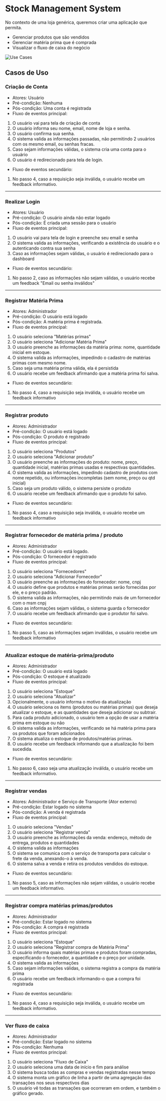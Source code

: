 # Stock Management System
No contexto de uma loja genérica, queremos criar uma aplicação que permita.
- Gerenciar produtos que são vendidos
- Gerenciar matéria prima que é comprada
- Visualizar o fluxo de caixa do negócio

![Use Cases](./use-cases.png)

## Casos de Uso

### Criação de Conta
- Atores: Usuário
- Pré-condição: Nenhuma
- Pós-condição: Uma conta é registrada
- Fluxo de eventos principal:
1. O usuário vai para tela de criação de conta
2. O usuário informa seu nome, email, nome de loja e senha.
3. O usuário confirma sua senha.
4. O sistema valida as informações passadas, não permitindo 2 usuários com
os mesmo email, ou senhas fracas.
5. Caso sejam informações válidas, o sistema cria uma conta para o usuário
6. O usuário é redirecionado para tela de login.

- Fluxo de eventos secundário:
1. No passo 4, caso a requisição seja inválida, o usuário recebe um
feedback informativo.
---

### Realizar Login
- Atores: Usuário
- Pré-condição: O usuário ainda não estar logado
- Pós-condição: É criada uma sessão para o usuário
- Fluxo de eventos principal:
1. O usuário vai para tela de login e preenche seu email e senha
2. O sistema valida as informações, verificando a existência do
usuário e o autenticando contra sua senha
3. Caso as informações sejam válidas, o usuário é redirecionado
para o dashboard
- Fluxo de eventos secundário:
1. No passo 2, caso as informações não sejam válidas, o usuário
recebe um feedback "Email ou senha inválidos"
---

### Registrar Matéria Prima
- Atores: Administrador
- Pré-condição: O usuário está logado
- Pós-condição: A matéria prima é registrada.
- Fluxo de eventos principal:
1. O usuário seleciona "Matérias primas"
2. O usuário seleciona "Adicionar Matéria Prima"
3. O usuário preenche as informações da matéria prima: nome, 
quantidade inicial em estoque.
4. O sistema valida as informações, impedindo o cadastro de matérias
primas com mesmo nome.
5. Caso seja uma matéria prima válida, ela é persistida
6. O usuário recebe um feedback afirmando que a matéria prima foi salva.
- Fluxo de eventos secundário:
1. No passo 4, caso a requisição seja inválida, o usuário recebe um
feedback informativo
---

### Registrar produto
- Atores: Administrador
- Pré-condição: O usuário está logado
- Pós-condição: O produto é registrado
- Fluxo de eventos principal:
1. O usuário seleciona "Produtos"
2. O usuário seleciona "Adicionar produto"
3. O usuário preenche as informações do produto: nome,
preço, quantidade inicial, matérias primas usadas e respectivas quantidades.
4. O sistema valida as informações, impedindo cadastro de produtos
com nome repetido, ou informações incompletas (sem nome, preço ou qtd inicial)
5. Caso seja um produto válido, o sistema persiste o produto
6. O usuário recebe um feedback afirmando que o produto foi salvo.
- Fluxo de eventos secundário:
1. No passo 4, caso a requisição seja inválida, o usuário recebe um
feedback informativo
---

### Registrar fornecedor de matéria prima / produto
- Atores: Administrador
- Pré-condição: O usuário está logado.
- Pós-condição: O fornecedor é registrado
- Fluxo de eventos principal:
1. O usuário seleciona "Fornecedores"
2. O usuário seleciona "Adicionar Fornecedor"
3. O usuário preenche as informações do fornecedor: nome, cnpj
4. O usuário define que produtos e matérias primas serão fornecidas
por ele, e o preço padrão.
5. O sistema valida as informações, não permitindo mais de um
fornecedor com o msm cnpj
6. Caso as informações sejam válidas, o sistema guarda o fornecedor
7. O usuário recebe um feedback afirmando que o produtor foi salvo.
- Fluxo de eventos secundário:
1. No passo 5, caso as informações sejam inválidas, o usuário recebe um 
feedback informativo
---

### Atualizar estoque de matéria-prima/produto
- Atores: Administrador
- Pré-condição: O usuário está logado
- Pós-condição: O estoque é atualizado
- Fluxo de eventos principal:
1. O usuário seleciona "Estoque"
2. O usuário seleciona "Atualizar"
3. Opcionalmente, o usuário informa o motivo da atualização
4. O usuário seleciona os items (produtos ou matérias primas) que deseja
atualizar o estoque, e as quantidades que deseja adicionar ou subtrair.
5. Para cada produto adicionado, o usuário tem a opção de usar a matéria prima
em estoque ou não
6. O sistema valida as informações, verificando se há matéria prima 
para os produtos que foram adicionados
7. O sistema atualiza o estoque de produtos/matérias primas.
8. O usuário recebe um feedback informando que a atualização foi bem sucedida.

- Fluxo de eventos secundário:
1. No passo 6, caso seja uma atualização inválida, o usuário recebe um feedback
informativo.
---

### Registrar vendas
- Atores: Administrador e Serviço de Transporte (Ator externo)
- Pré-condição: Estar logado no sistema
- Pós-condição: A venda é registrada
- Fluxo de eventos principal:
1. O usuário seleciona "Vendas"
2. O usuário seleciona "Registrar venda"
3. O usuário preenche as informações da venda: endereço, método de entrega, 
produtos e quantidades
4. O sistema valida as informações
5. O sistema se comunica com o serviço de transporta para calcular o frete da
venda, anexando-o à venda.
6. O sistema salva a venda e retira os produtos vendidos do estoque.
- Fluxo de eventos secundário:
1. No passo 5, caso as informações não sejam válidas, o usuário recebe um
feedback informativo.
---

### Registrar compra matérias primas/produtos
- Atores: Administrador
- Pré-condição: Estar logado no sistema
- Pós-condição: A compra é registrada
- Fluxo de eventos principal:
1. O usuário seleciona "Estoque"
2. O usuário seleciona "Registrar compra de Matéria Prima"
3. O usuário informa quais matérias primas e produtos foram compradas, especificando
o fornecedor, a quantidade e o preço por unidade.
4. O sistema valida as informações
5. Caso sejam informações válidas, o sistema registra a compra da matéria prima
6. O usuário recebe um feedback informando-o que a compra foi registrada
- Fluxo de eventos secundário:
1. No passo 4, caso a requisição seja inválida, o usuário recebe um
feedback informativo.
---

### Ver fluxo de caixa
- Atores: Administrador
- Pré-condição: Estar logado no sistema
- Pós-condição: Nenhuma
- Fluxo de eventos principal:
1. O usuário seleciona "Fluxo de Caixa"
2. O usuário seleciona uma data de início e fim para análise
3. O sistema busca todas as compras e vendas registradas nesse tempo
4. O sistema monta um gráfico de linha a partir de uma agregação das 
transações nos seus respectivos dias
5. O usuário vê todas as transações que ocorreram em ordem, e também
o gráfico gerado.

